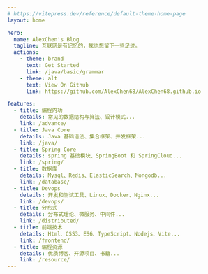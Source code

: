 ```yaml
---
# https://vitepress.dev/reference/default-theme-home-page
layout: home

hero:
  name: AlexChen's Blog
  tagline: 互联网是有记忆的，我也想留下一些足迹。
  actions:
    - theme: brand
      text: Get Started
      link: /java/basic/grammar
    - theme: alt
      text: View On Github
      link: https://github.com/AlexChen68/AlexChen68.github.io

features:
  - title: 编程内功
    details: 常见的数据结构与算法、设计模式...
    link: /advance/
  - title: Java Core
    details: Java 基础语法、集合框架、并发框架...
    link: /java/
  - title: Spring Core
    details: spring 基础模块、SpringBoot 和 SpringCloud...
    link: /spring/
  - title: 数据库
    details: Mysql、Redis、ElasticSearch、Mongodb...
    link: /database/
  - title: Devops
    details: 开发和测试工具、Linux、Docker、Nginx...
    link: /devops/
  - title: 分布式
    details: 分布式理论、微服务、中间件...
    link: /distributed/
  - title: 前端技术
    details: Html、CSS3、ES6、TypeScript、Nodejs、Vite...
    link: /frontend/
  - title: 编程资源
    details: 优质博客、开源项目、书籍...
    link: /resource/
---
```


